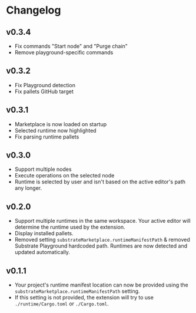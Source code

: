 # Changelog

## v0.3.4

* Fix commands "Start node" and "Purge chain"
* Remove playground-specific commands

## v0.3.2

* Fix Playground detection
* Fix pallets GitHub target

## v0.3.1

* Marketplace is now loaded on startup
* Selected runtime now highlighted
* Fix parsing runtime pallets

## v0.3.0

* Support multiple nodes
* Execute operations on the selected node
* Runtime is selected by user and isn't based on the active editor's path any longer.

## v0.2.0

* Support multiple runtimes in the same workspace. Your active editor will determine the runtime used by the extension.
* Display installed pallets.
* Removed setting `substrateMarketplace.runtimeManifestPath` & removed Substrate Playground hardcoded path. Runtimes are now detected and updated automatically.

## v0.1.1

* Your project's runtime manifest location can now be provided using the `substrateMarketplace.runtimeManifestPath` setting.
* If this setting is not provided, the extension will try to use `./runtime/Cargo.toml` or `./Cargo.toml`.